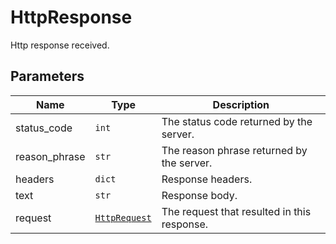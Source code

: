
# HttpResponse

Http response received.

## Parameters

| Name | Type | Description |
|  --- | --- | --- |
| status_code | `int` | The status code returned by the server. |
| reason_phrase | `str` | The reason phrase returned by the server. |
| headers | `dict` | Response headers. |
| text | `str` | Response body. |
| request | [`HttpRequest`](../doc/http-request.md) | The request that resulted in this response. |

